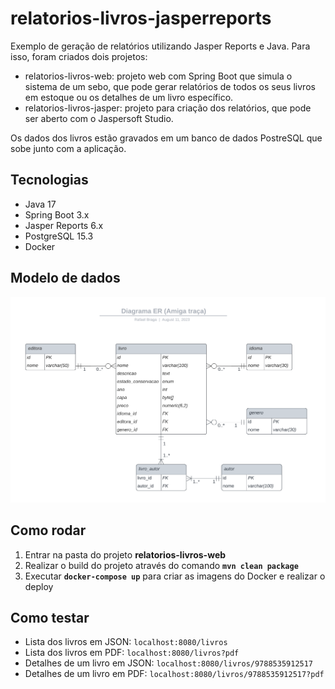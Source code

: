# relatorios-livros-jasperreports

Exemplo de geração de relatórios utilizando Jasper Reports e Java. Para isso, foram criados dois projetos:

* relatorios-livros-web: projeto web com Spring Boot que simula o sistema de um sebo, que pode gerar relatórios de todos os seus livros em estoque ou os detalhes de um livro específico.
* relatorios-livros-jasper: projeto para criação dos relatórios, que pode ser aberto com o Jaspersoft Studio.

Os dados dos livros estão gravados em um banco de dados PostreSQL que sobe junto com a aplicação.

## Tecnologias

* Java 17
* Spring Boot 3.x
* Jasper Reports 6.x
* PostgreSQL 15.3
* Docker

## Modelo de dados

<img src="./img/diagrama-er.png" alt="Diagrama ER" width="650">

## Como rodar

1. Entrar na pasta do projeto **relatorios-livros-web**
1. Realizar o build do projeto através do comando **`mvn clean package`**
1. Executar **`docker-compose up`** para criar as imagens do Docker e realizar o deploy

## Como testar

* Lista dos livros em JSON: `localhost:8080/livros`
* Lista dos livros em PDF: `localhost:8080/livros?pdf`
* Detalhes de um livro em JSON: `localhost:8080/livros/9788535912517`
* Detalhes de um livro em PDF: `localhost:8080/livros/9788535912517?pdf`